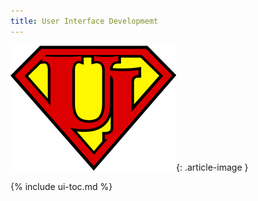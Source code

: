 ```yaml
---
title: User Interface Developmemt
---
```


![](/assets/img/ui-super-logo.png){: .article-image }

{% include ui-toc.md %}
